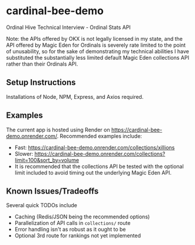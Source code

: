 # cardinal-bee-demo
Ordinal Hive Technical Interview - Ordinal Stats API

Note: the APIs offered by OKX is not legally licensed in my state, and the API offered by Magic Eden for Ordinals is severely rate limited to the point of unusability, so for the sake of demonstrating my technical abilities I have substituted the substantially less limited default Magic Eden collections API rather than their Ordinals API.

## Setup Instructions
Installations of Node, NPM, Express, and Axios required.

## Examples
The current app is hosted using Render on https://cardinal-bee-demo.onrender.com/. Recommended examples include:
- Fast: https://cardinal-bee-demo.onrender.com/collections/xillions
- Slower: https://cardinal-bee-demo.onrender.com/collections?limit=100&sort_by=volume
- It is recommended that the collections API be tested with the optional limit included to avoid timing out the underlying Magic Eden API.

## Known Issues/Tradeoffs
Several quick TODOs include
- Caching (Redis/JSON being the recommended options)
- Parallelization of API calls in `collections/` route
- Error handling isn't as robust as it ought to be
- Optional 3rd route for rankings not yet implemented